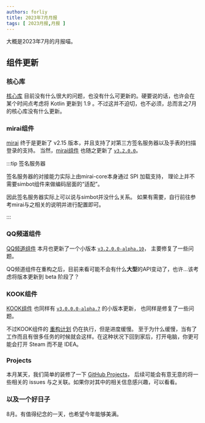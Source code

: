 ```yaml
---
authors: forliy
title: 2023年7月月报
tags: [ 2023月报,月报 ]
---
```


大概是2023年7月的月报喵。

<!--truncate-->

## 组件更新

### 核心库

[核心库](https://github.com/simple-robot/simpler-robot) 目前没有什么很大的问题，也没有什么可更新的。硬要说的话，也许会在某个时间点考虑将
Kotlin 更新到 1.9 。不过这并不迫切，也不必须，总而言之7月的核心库没有什么更新。

### mirai组件

[mirai](https://github.com/mamoe/mirai) 终于是更新了 v2.15 版本，并且支持了对第三方签名服务器以及手表的扫描登录的支持。
当然，[mirai组件][M] 也随之更新了 [`v3.2.0.0`](https://github.com/simple-robot/simbot-component-mirai/releases/tag/v3.2.0.0)。

:::tip 签名服务器

签名服务器的对接能力实际上由mirai-core本身通过 SPI 加载支持，
理论上并不需要simbot组件来做编码层面的“适配”。

因此签名服务器实际上可以说与simbot并没什么关系。
如果有需要，自行前往参考mirai与之相关的说明并进行配置即可。

:::

### QQ频道组件

[QQ频道组件][QG] 本月也更新了一个小版本 [`v3.2.0.0-alpha.10`](https://github.com/simple-robot/simbot-component-qq-guild/releases/tag/v3.2.0.0-alpha.10)，
主要修复了一些问题。

QQ频道组件在重构之后，目前来看可能不会有什么**大型**的API变动了，也许...该考虑将版本更新到 beta 阶段了？

### KOOK组件

[KOOK组件][KK] 也同样有 [`v3.0.0.0-alpha.7`](https://github.com/simple-robot/simbot-component-kook/releases/tag/v3.0.0.0-alpha.7) 的小版本更新，
也同样是修复了一些问题。

不过KOOK组件的 [重构计划](https://github.com/simple-robot/simbot-component-kook/issues/82) 仍在执行，但是进度缓慢。
至于为什么缓慢，当有了工作而且有很多任务的时候就会这样。在这种状况下回到家后，打开电脑，你更可能会打开 Steam 而不是 IDEA。

### Projects

本月某天，我们简单的装修了一下 [GitHub Projects](https://github.com/orgs/simple-robot/projects)，
后续可能会有意无意的将一些相关的 issues 与之关联。如果你对其中的相关信息感兴趣，可以看看。

[QG]: https://github.com/simple-robot/simbot-component-qq-guild

[M]: https://github.com/simple-robot/simbot-component-mirai

[KK]: https://github.com/simple-robot/simbot-component-kook

### 以及一个好日子

8月。有值得纪念的一天，也希望今年能够美满。

